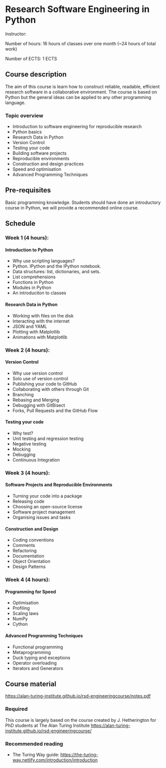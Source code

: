 # Research Software Engineering in Python

Instructor:

Number of hours: 16 hours of classes over one month (~24 hours of total work)

Number of ECTS: 1 ECTS

## Course description
The aim of this course is learn how to construct reliable, readable, efficient research software in a collaborative environment. 
The course is based on Python but the general ideas can be applied to any other programming language.

### Topic overview

* Introduction to software engineering for reproducible research
* Python basics
* Research Data in Python
* Version Control
* Testing your code
* Building software projects
* Reproducible environments
* Construction and design practices
* Speed and optimisation
* Advanced Programming Techniques

## Pre-requisites

Basic programming knowledge. Students should have done an introductory course in Python, 
 we will provide a recommended online course. 
 
## Schedule

### Week 1 (4 hours):	

#### Introduction to Python
- Why use scripting languages?
- Python. IPython and the IPython notebook.
- Data structures: list, dictionaries, and sets.
- List comprehensions
- Functions in Python
- Modules in Python
- An introduciton to classes

#### Research Data in Python
- Working with files on the disk
- Interacting with the internet
- JSON and YAML
- Plotting with Matplotlib
- Animations with Matplotlib

### Week 2 (4 hours):	

#### Version Control
- Why use version control
- Solo use of version control
- Publishing your code to GitHub
- Collaborating with others through Git
- Branching
- Rebasing and Merging
- Debugging with GitBisect
- Forks, Pull Requests and the GitHub Flow

#### Testing your code
- Why test?
- Unit testing and regression testing
- Negative testing
- Mocking
- Debugging
- Continuous Integration

### Week 3 (4 hours): 	

#### Software Projects and Reproducible Environments
- Turning your code into a package
- Releasing code
- Choosing an open-source license
- Software project management
- Organising issues and tasks

#### Construction and Design
- Coding conventions
- Comments
- Refactoring
- Documentation
- Object Orientation
- Design Patterns

### Week 4 (4 hours):	

#### Programming for Speed
- Optimisation
- Profiling
- Scaling laws
- NumPy
- Cython

#### Advanced Programming Techniques
- Functional programming
- Metaprogramming
- Duck typing and exceptions
- Operator overloading
- Iterators and Generators


## Course material

https://alan-turing-institute.github.io/rsd-engineeringcourse/notes.pdf

### Required

This course is largely based on the course created by J. Hetherington for PhD 
students at The Alan Turing Institute https://alan-turing-institute.github.io/rsd-engineeringcourse/

### Recommended reading

* The Turing Way guide: https://the-turing-way.netlify.com/introduction/introduction



